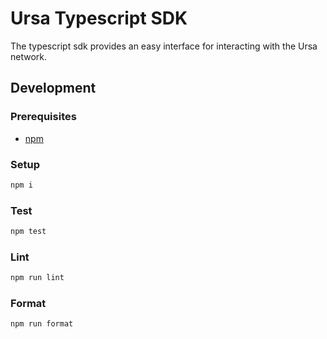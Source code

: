 # Ursa Typescript SDK

The typescript sdk provides an easy interface for interacting with the Ursa network.

## Development

### Prerequisites

-   [npm](https://www.npmjs.com/get-npm)

### Setup

```bash
npm i
```

### Test

```bash
npm test
```

### Lint

```bash
npm run lint
```

### Format

```bash
npm run format
```

